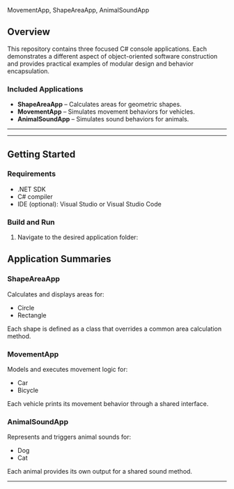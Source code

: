  MovementApp, ShapeAreaApp, AnimalSoundApp

## Overview

This repository contains three focused C# console applications. Each demonstrates a different aspect of object-oriented software construction and provides practical examples of modular design and behavior encapsulation.

### Included Applications

- **ShapeAreaApp** – Calculates areas for geometric shapes.
- **MovementApp** – Simulates movement behaviors for vehicles.
- **AnimalSoundApp** – Simulates sound behaviors for animals.

---


---

## Getting Started

### Requirements

- .NET SDK
- C# compiler
- IDE (optional): Visual Studio or Visual Studio Code

### Build and Run

1. Navigate to the desired application folder:
## Application Summaries

### ShapeAreaApp

Calculates and displays areas for:
- Circle
- Rectangle

Each shape is defined as a class that overrides a common area calculation method.

### MovementApp

Models and executes movement logic for:
- Car
- Bicycle

Each vehicle prints its movement behavior through a shared interface.

### AnimalSoundApp

Represents and triggers animal sounds for:
- Dog
- Cat

Each animal provides its own output for a shared sound method.

---